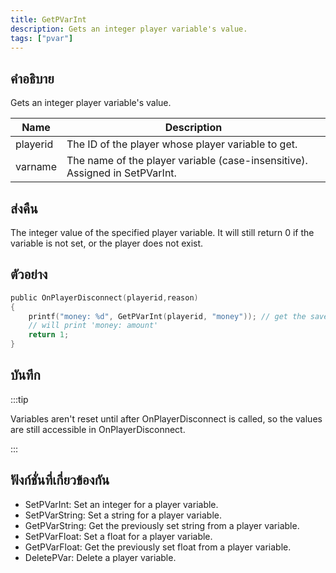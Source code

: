 ```yaml
---
title: GetPVarInt
description: Gets an integer player variable's value.
tags: ["pvar"]
---
```


## คำอธิบาย

Gets an integer player variable's value.

| Name     | Description                                                                 |
| -------- | --------------------------------------------------------------------------- |
| playerid | The ID of the player whose player variable to get.                          |
| varname  | The name of the player variable (case-insensitive). Assigned in SetPVarInt. |

## ส่งคืน

The integer value of the specified player variable. It will still return 0 if the variable is not set, or the player does not exist.

## ตัวอย่าง

```c
public OnPlayerDisconnect(playerid,reason)
{
    printf("money: %d", GetPVarInt(playerid, "money")); // get the saved value ('money')
    // will print 'money: amount'
    return 1;
}
```

## บันทึก

:::tip

Variables aren't reset until after OnPlayerDisconnect is called, so the values are still accessible in OnPlayerDisconnect.

:::

## ฟังก์ชั่นที่เกี่ยวข้องกัน

- SetPVarInt: Set an integer for a player variable.
- SetPVarString: Set a string for a player variable.
- GetPVarString: Get the previously set string from a player variable.
- SetPVarFloat: Set a float for a player variable.
- GetPVarFloat: Get the previously set float from a player variable.
- DeletePVar: Delete a player variable.
